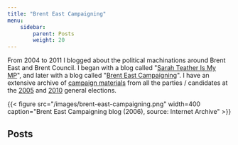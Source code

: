 ```yaml
---
title: "Brent East Campaigning"
menu:
    sidebar: 
        parent: Posts
        weight: 20
---
```

From 2004 to 2011 I blogged about the political machinations around Brent East and Brent Council. I began with a blog called "[Sarah Teather Is My MP](/tags/sarah-teather)", and later with a blog called "[Brent East Campaigning](/categories/brent-east-campaigning/)". I have an extensive archive of [campaign materials](/tags/leaflets/) from all the parties / candidates at the [2005](/tags/election-2005) and [2010](/tags/election-2010) general elections.

{{< figure src="/images/brent-east-campaigning.png" width=400 caption="Brent East Campaigning blog (2006), source: Internet Archive" >}}

## Posts